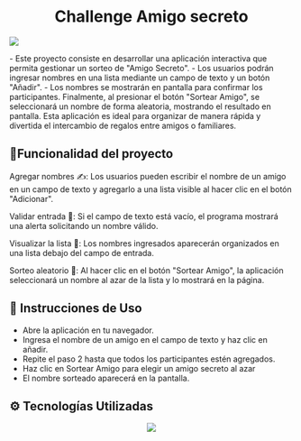 
<h1 align="center"> Challenge Amigo secreto </h1>
<p align="left">
   <img src="https://img.shields.io/badge/STATUS-%20TERMINADO-green">
   </p>
- Este proyecto consiste en desarrollar una aplicación interactiva que permita gestionar un sorteo de "Amigo Secreto". 
- Los usuarios podrán ingresar nombres en una lista mediante un campo de texto y un botón "Añadir".
- Los nombres se mostrarán en pantalla para confirmar los participantes. Finalmente, al presionar el botón "Sortear Amigo", se seleccionará un nombre de forma aleatoria, mostrando el resultado en pantalla. Esta aplicación es ideal para organizar de manera rápida y divertida el intercambio de regalos entre amigos o familiares.

## :hammer:Funcionalidad del proyecto

Agregar nombres ✍️: Los usuarios pueden escribir el nombre de un amigo en un campo de texto y agregarlo a una lista visible al hacer clic en el botón "Adicionar".

Validar entrada 🚫: Si el campo de texto está vacío, el programa mostrará una alerta solicitando un nombre válido.

Visualizar la lista 👀: Los nombres ingresados aparecerán organizados en una lista debajo del campo de entrada.

Sorteo aleatorio 🎉: Al hacer clic en el botón "Sortear Amigo", la aplicación seleccionará un nombre al azar de la lista y lo mostrará en la página.

## 📝 Instrucciones de Uso 

- Abre la aplicación en tu navegador.
- Ingresa el nombre de un amigo en el campo de texto y haz clic en añadir.
- Repite el paso 2 hasta que todos los participantes estén agregados.
- Haz clic en Sortear Amigo para elegir un amigo secreto al azar
- El nombre sorteado aparecerá en la pantalla.


## ⚙️ Tecnologías Utilizadas 

<p align="center">
  <a href="https://skillicons.dev">
    <img src="https://skillicons.dev/icons?i=git,css,discord,html,js,vscode" />
  </a>
</p>

